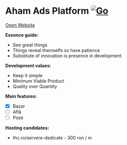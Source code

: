 # Aham Ads Platform [![Go](https://github.com/albulescu/aham/actions/workflows/go.yml/badge.svg)](https://github.com/albulescu/aham/actions/workflows/go.yml)

[Open Website](http://aham.ro)

**Essence guide:**
- See great things
- Things reveal themselfs so have patience
- Substitute of innovation is presence in development

**Development values:**
- Keep it simple
- Minimum Viable Product
- Quality over Quantity

**Main features:**
- [x] Bazar 
- [ ] Află
- [ ] Poze

**Hosting candidates:**
- thc.ro/servere-dedicate - 300 ron / m
